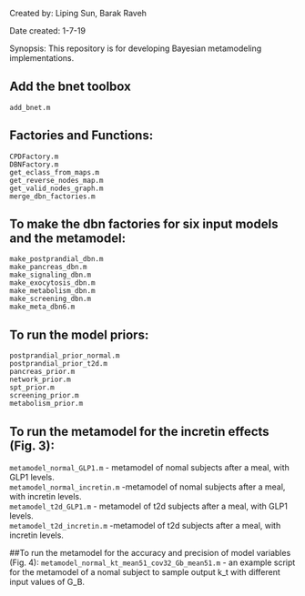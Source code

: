 Created by: 
Liping Sun, Barak Raveh

Date created: 
1-7-19

Synopsis:
This repository is for developing Bayesian metamodeling implementations. 

## Add the bnet toolbox
`add_bnet.m`

## Factories and Functions:
`CPDFactory.m`  
`DBNFactory.m`  
`get_eclass_from_maps.m`  
`get_reverse_nodes_map.m`  
`get_valid_nodes_graph.m`  
`merge_dbn_factories.m`  

## To make the dbn factories for six input models and the metamodel:
`make_postprandial_dbn.m`  
`make_pancreas_dbn.m`  
`make_signaling_dbn.m`   
`make_exocytosis_dbn.m`   
`make_metabolism_dbn.m`  
`make_screening_dbn.m`   
`make_meta_dbn6.m`  

## To run the model priors:
`postprandial_prior_normal.m`  
`postprandial_prior_t2d.m`   
`pancreas_prior.m`   
`network_prior.m`   
`spt_prior.m`  
`screening_prior.m`  
`metabolism_prior.m`   

## To run the metamodel for the incretin effects (Fig. 3):
`metamodel_normal_GLP1.m`  - metamodel of nomal subjects after a meal,
with GLP1 levels.   
`metamodel_normal_incretin.m` -metamodel of nomal subjects after a
meal, with incretin levels.   
`metamodel_t2d_GLP1.m`  - metamodel of t2d subjects after a meal,
with GLP1 levels.   
`metamodel_t2d_incretin.m` -metamodel of t2d subjects after a meal,
with incretin levels.   

##To run the metamodel for the accuracy and precision of model variables (Fig. 4):
`metamodel_normal_kt_mean51_cov32_Gb_mean51.m` - an example script for
the metamodel of a nomal subject to sample output k_t with different
input values of G_B.   

